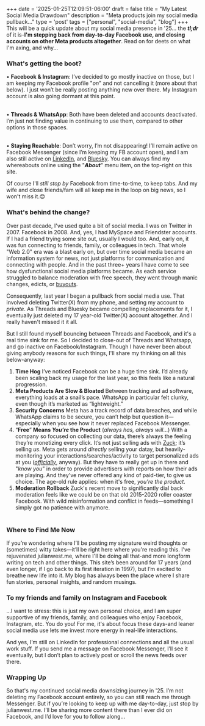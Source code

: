 +++
date = '2025-01-25T12:09:51-06:00'
draft = false
title = "My Latest Social Media Drawdown"
description = "Meta products join my social media pullback..."
type = 'post'
tags = ["personal", "social-media", "blog"]
+++
This will be a quick update about my social media presence in '25... the ***tl;dr*** of it is-**I'm stepping back from day-to-day Facebook use, and closing accounts on other Meta products altogether**.  Read on for deets on what I'm axing, and why...<br />

### What's getting the boot?

• **Facebook & Instagram**: I’ve decided to go mostly inactive on those, but I am keeping my Facebook profile "*on*" and not cancelling it (more about that below).  I just won’t be really posting anything new over there.  My Instagram account is also going dormant at this point. <br /> <br />

• **Threads & WhatsApp**: Both have been deleted and accounts deactivated. I’m just not finding value in continuing to use them, compared to other options in those spaces. <br /> <br />

•	**Staying Reachable**: Don’t worry, I’m not disappearing! I’ll remain active on Facebook Messenger (since I’m keeping my FB account open), and I am also still active on [LinkedIn](https://www.linkedin.com/in/julianwest/), and [Bluesky](https://bsky.app/profile/julianwest.me). You can always find my whereabouts online using the "***About***" menu item, on the top-right on this site.  <br />

Of course I'll *still stop by* Facebook from time-to-time, to keep tabs.  And my wife and close friends/fam will all keep me in the loop on big news, so I won't miss it.😊 

### What's behind the change?

Over past decade, I've used quite a bit of social media.  I was on Twitter in 2007. Facebook in 2008. And, yes, I had MySpace and Friendster accounts.  If I had a friend trying some site out, usually I would too. And, early on, it was fun connecting to friends, family, or colleagues in tech.  That whole "Web 2.0" era was a blast early on, but over time social media became an information system for news, not just platforms for communication and connecting with people.  And in the past three+ years I have come to see how dysfunctional social media platforms became. As each service struggled to balance moderation with free speech, they went through manic changes, edicts, or [buyouts](https://en.wikipedia.org/wiki/Acquisition_of_Twitter_by_Elon_Musk). <br />

Consequently, last year I began a pullback from social media use.  That involved deleting Twitter(X) from my phone, and setting my account to *private*.  As Threads and Bluesky became compelling replacements for it, I eventually just deleted my 17 year-old Twitter(X) account altogether. And I really haven't missed it it all.  <br />

But I still found myself bouncing between Threads and Facebook, and it's a real time sink for me.  So I decided to close-out of Threads and Whatsapp, and go inactive on Facebook/Instagram.  Though I have never been about giving anybody reasons for such things, I'll share my thinking on all this below-anyway:

1.	**Time Hog**
I’ve noticed Facebook can be a huge time sink. I’d already been scaling back my usage for the last year, so this feels like a natural progression.
2.	**Meta Products Are Slow & Bloated**
Between tracking and ad software, everything loads at a snail’s pace. WhatsApp in particular felt clunky, even though it’s marketed as “lightweight.”
3.	**Security Concerns**
Meta has a track record of data breaches, and while WhatsApp claims to be secure, you can’t help but question it—especially when you see how it never replaced Facebook Messenger.
4.	“**Free**” **Means *You’re* the Product** (*always has, always will*...)
With a company so focused on collecting our data, there’s always the feeling they’re monetizing every click. It’s not just selling ads with [Zuck](https://en.wikipedia.org/wiki/Mark_Zuckerberg); it’s selling *us*.  Meta gets around *directly* selling your datay, but heavily-monitoring your interactions/searches/activity to target personalized ads at you ([*officially*](https://www.facebook.com/help/152637448140583/), anyway).  But they have to really get up in there and "*know you*" in order to provide advertisers with reports on how their ads are playing.  And they've never offered any kind of paid-tier, to give us choice.  The age-old rule applies: when it's free, *you're the product*.
5.	**Moderation Rollback**
Zuck's recent move to significantly dial back moderation feels like we could be on that old 2015-2020 roller coaster Facebook.  With wild misinformation and conflict in feeds—something I simply got no patience with anymore. <br /> <br />

### Where to Find Me Now

If you’re wondering where I’ll be posting my signature weird thoughts or (sometimes) witty takes—it’ll be right here where you're reading this.  I've rejuvenated julianwest.me, where I'll be doing all that-and more longform writing on tech and other things.  This site’s been around for 17 years (and even longer, if I go back to its first iteration in 1997), but I’m excited to breathe new life into it.  My blog has always been the place where I share fun stories, personal insights, and random musings. 

### To my friends and family on Instagram and Facebook

...I want to stress: this is just my own personal choice, and I am super supportive of my friends, family, and colleagues who enjoy Facebook, Instagram, etc. You do you! For me, it's about focus these days-and leaner social media use lets me invest more energy in real-life interactions.

And yes, I’m still on LinkedIn for professional connections and all the usual work stuff. If you send me a message on Facebook Messenger, I’ll see it eventually, but I don’t plan to actively post or scroll the news feeds over there.

### Wrapping Up

So that's my continued social media downsizing journey in '25. I’m not deleting my Facebook account entirely, so you can still reach me through Messenger.  But if you’re looking to keep up with me day-to-day, just stop by julianwest.me. I’ll be sharing more content there than I ever did on Facebook, and I’d love for you to follow along...


